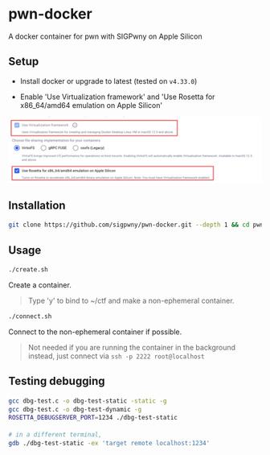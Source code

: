 # pwn-docker

A docker container for pwn with SIGPwny on Apple Silicon

## Setup

+ Install docker or upgrade to latest (tested on `v4.33.0`)

+ Enable 'Use Virtualization framework' and 'Use Rosetta for x86_64/amd64 emulation on Apple Silicon'

![](./requirements.png)

## Installation

```bash
git clone https://github.com/sigpwny/pwn-docker.git --depth 1 && cd pwn-docker
```

## Usage

```bash
./create.sh
```

Create a container.

> Type 'y' to bind to ~/ctf and make a non-ephemeral container.

```bash
./connect.sh
```

Connect to the non-ephemeral container if possible.

> Not needed if you are running the container in the background instead, just connect via `ssh -p 2222 root@localhost`


## Testing debugging

```bash
gcc dbg-test.c -o dbg-test-static -static -g
gcc dbg-test.c -o dbg-test-dynamic -g
ROSETTA_DEBUGSERVER_PORT=1234 ./dbg-test-static

# in a different terminal,
gdb ./dbg-test-static -ex 'target remote localhost:1234'
```
